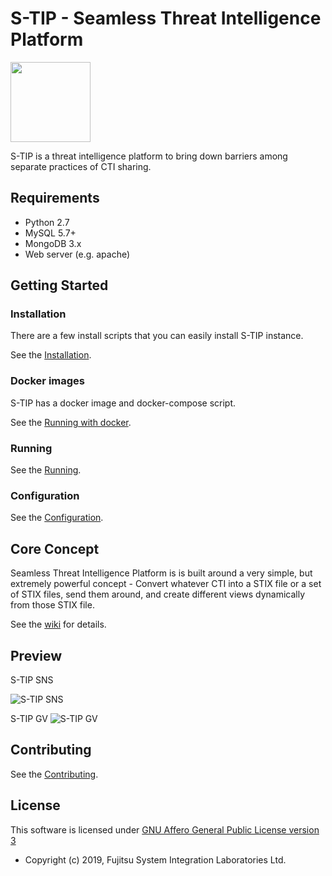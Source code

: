 # S-TIP - **S**eamless **T**hreat **I**ntelligence **P**latform

<img src="https://github.com/s-tip/stip-common/blob/master/img/stip-logo.ico" width="128pt">

S-TIP is a threat intelligence platform to bring down barriers among separate practices of CTI sharing.

## Requirements

* Python 2.7
* MySQL 5.7+
* MongoDB 3.x
* Web server (e.g. apache)

## Getting Started

### Installation

There are a few install scripts that you can easily install S-TIP instance.

See the [Installation](https://github.com/s-tip/stip-common/wikis/installation).

### Docker images

S-TIP has a docker image and docker-compose script.

See the [Running with docker](https://github.com/s-tip/stip-common/wikis/Running-with-Docker).

### Running

See the [Running](https://github.com/s-tip/stip-common/wikis/Running).

### Configuration

See the [Configuration](https://github.com/s-tip/stip-common/wikis/configuration).

## Core Concept

Seamless Threat Intelligence Platform is is built around a very simple, but extremely powerful concept - Convert whatever CTI into a STIX file or a set of STIX files, send them around, and create different views dynamically from those STIX file.

See the [wiki](https://github.com/s-tip/stip-common/wikis/home) for details.

## Preview

S-TIP SNS

![S-TIP SNS](https://raw.githubusercontent.com/s-tip/stip-common/images/stip-sns.gif "S-TIP SNS")

S-TIP GV
![S-TIP GV](https://raw.githubusercontent.com/s-tip/stip-common/images/stip-gv.gif "S-TIP GV")

## Contributing

See the [Contributing](CONTRIBUTING.md).

## License

This software is licensed under [GNU Affero General Public License version 3](http://www.gnu.org/licenses/agpl-3.0.html)

* Copyright (c) 2019, Fujitsu System Integration Laboratories Ltd.

